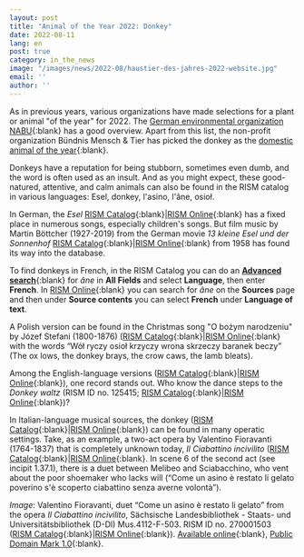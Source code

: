 ```yaml
---
layout: post
title: "Animal of the Year 2022: Donkey"
date: 2022-08-11
lang: en
post: true
category: in_the_news
image: "/images/news/2022-08/haustier-des-jahres-2022-website.jpg"
email: ''
author: ''
---
```


As in previous years, various organizations have made selections for a plant or animal "of the year" for 2022. The [German environmental organization NABU](https://www.nabu.de/tiere-und-pflanzen/aktionen-und-projekte/natur-des-jahres/2022.html){:blank} has a good overview. Apart from this list, the non-profit organization Bündnis Mensch & Tier has picked the donkey as the [domestic animal of the year](https://www.buendnis-mensch-und-tier.de/haustier-des-jahres/2022-der-esel/){:blank}.   

Donkeys have a reputation for being stubborn, sometimes even dumb, and the word is often used as an insult. And as you might expect, these good-natured, attentive, and calm animals can also be found in the RISM catalog in various languages: Esel, donkey, l'asino, l'âne, osioł.  

In German, the _Esel_ [RISM Catalog](https://opac.rism.info/search?View=rism&q=Esel){:blank}\|[RISM Online](https://rism.online/search?q=esel&mode=sources&page=1&rows=20){:blank} has a fixed place in numerous songs, especially children's songs. But film music by Martin Böttcher (1927-2019) from the German movie _13 kleine Esel und der Sonnenhof_ [RISM Catalog](https://opac.rism.info/search?id=1001083217&View=rism){:blank}\|[RISM Online](https://rism.online/sources/1001083217){:blank} from 1958 has found its way into the database.  

To find donkeys in French, in the RISM Catalog you can do an [**Advanced search**](https://opac.rism.info/metaopac/start.do?View=rism&SearchType=2&Language=en){:blank} for _âne_ in **All Fields** and select **Language**, then enter **French**.  In [RISM Online](https://rism.online/search?q=%C3%A2ne&mode=sources&fq=text-language%3Afre&page=1&rows=20){:blank} you can search for _âne_ on the **Sources** page and then under **Source contents** you can select **French** under **Language of text**.  

A Polish version can be found in the Christmas song "O bożym narodzeniu" by Józef Stefani (1800-1876) ([RISM Catalog](https://opac.rism.info/search?id=1001119957&View=rism){:blank}\|[RISM Online](https://rism.online/sources/1001119957){:blank} with the words “Wół ryczy osioł krzyczy wrona skrzeczy baranek beczy” (The ox lows, the donkey brays, the crow caws, the lamb bleats).

Among the English-language versions ([RISM Catalog](https://opac.rism.info/search?View=rism&q=donkey){:blank}\|[RISM Online](https://rism.online/search?q=donkey&mode=sources&page=1&rows=20){:blank}), one record stands out.  Who know the dance steps to the  _Donkey waltz_ (RISM ID no. 125415; [RISM Catalog](https://opac.rism.info/search?id=125415&View=rism){:blank}\|[RISM Online](https://rism.online/sources/125415){:blank})?    

In Italian-language musical sources, the donkey ([RISM Catalog](https://opac.rism.info/search?View=rism&q=asino){:blank}\|[RISM Online](https://rism.online/search?q=asino&mode=sources&page=1&rows=20){:blank}) can be found in many operatic settings. Take, as an example, a two-act opera by Valentino Fioravanti (1764-1837) that is completely unknown today, _Il Ciabattino incivilito_ ([RISM Catalog](https://opac.rism.info/search?id=270001503&View=rism){:blank}\|[RISM Online](https://rism.online/sources/270001503){:blank}. In scene 6 of the second act (see incipit 1.37.1), there is a duet between Melibeo and Sciabacchino, who vent about the poor shoemaker who lacks will (“Come un asino è restato li gelato poverino s'è scoperto ciabattino senza averne volontà”).   

_Image_: Valentino Fioravanti, duet “Come un asino è restato li gelato” from the opera _Il Ciabattino incivilito_, Sächsische Landesbibliothek - Staats- und Universitätsbibliothek (D-Dl) Mus.4112-F-503. RISM ID no. 270001503 ([RISM Catalog](https://rism.online/sources/270001503){:blank}\|[RISM Online](https://rism.online/sources/270001503){:blank}). [Available online](https://digital.slub-dresden.de/werkansicht/dlf/103891/627){:blank}, [Public Domain Mark 1.0](https://creativecommons.org/publicdomain/mark/1.0/){:blank}.
